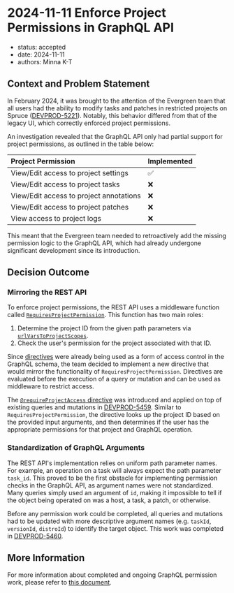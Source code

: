 # 2024-11-11 Enforce Project Permissions in GraphQL API

* status: accepted
* date: 2024-11-11
* authors: Minna K-T

## Context and Problem Statement

In February 2024, it was brought to the attention of the Evergreen team that all users had the ability to modify tasks and patches in restricted projects on Spruce ([DEVPROD-5221](https://jira.mongodb.org/browse/DEVPROD-5221)). Notably, this behavior differed from that of the legacy UI, which correctly enforced project permissions.

An investigation revealed that the GraphQL API only had partial support for project permissions, as outlined in the table below:

| Project Permission | Implemented |
| :------------- | :------------- |
| View/Edit access to project settings | ✅ |
| View/Edit access to project tasks | ❌ |
| View/Edit access to project annotations | ❌ |
| View/Edit access to project patches | ❌ |
| View access to project logs | ❌ |

This meant that the Evergreen team needed to retroactively add the missing permission logic to the GraphQL API, which had already undergone significant development since its introduction.

## Decision Outcome
### Mirroring the REST API
To enforce project permissions, the REST API uses a middleware function called [`RequiresProjectPermission`](https://github.com/evergreen-ci/evergreen/blob/af18e60d63f99d5c0fbfe4679d86a96829bc7098/rest/route/middleware.go#L605-L615). This function has two main roles:   
1. Determine the project ID from the given path parameters via [`urlVarsToProjectScopes`](https://github.com/evergreen-ci/evergreen/blob/af18e60d63f99d5c0fbfe4679d86a96829bc7098/rest/route/middleware.go#L639). 
2. Check the user's permission for the project associated with that ID.

Since [directives](https://the-guild.dev/graphql/tools/docs/schema-directives) were already being used as a form of access control in the GraphQL schema, the team decided to implement a new directive that would mirror the functionality of `RequiresProjectPermission`. Directives are evaluated before the execution of a query or mutation and can be used as middleware to restrict access.

The [`@requireProjectAccess` directive](https://github.com/evergreen-ci/evergreen/blob/7fd7c2065599850a41b445de4b1ff75e624fa622/graphql/schema/directives.graphql#L6-L23) was introduced and applied on top of existing queries and mutations in [DEVPROD-5459](https://jira.mongodb.org/browse/DEVPROD-5459). Similar to `RequiresProjectPermission`, the directive looks up the project ID based on the provided input arguments, and then determines if the user has the appropriate permissions for that project and GraphQL operation.

### Standardization of GraphQL Arguments
The REST API's implementation relies on uniform path parameter names. For example, an operation on a task will always expect the path parameter `task_id`. This proved to be the first obstacle for implementing permission checks in the GraphQL API, as argument names were not standardized. Many queries simply used an argument of `id`, making it impossible to tell if the object being operated on was a host, a task, a patch, or otherwise.

Before any permission work could be completed, all queries and mutations had to be updated with more descriptive argument names (e.g. `taskId`, `versionId`, `distroId`) to identify the target object. This work was completed in [DEVPROD-5460](https://jira.mongodb.org/browse/DEVPROD-5460).

## More Information
For more information about completed and ongoing GraphQL permission work, please refer to [this document](https://docs.google.com/document/d/10xqHg94Ynqcd33-qSkK6XtelGcajGWteNBdG-gUGUHI/edit?usp=sharing).
